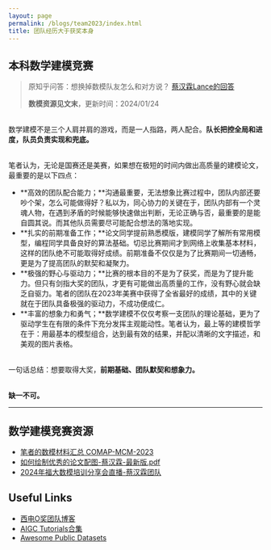```yaml
---
layout: page
permalink: /blogs/team2023/index.html
title: 团队经历大于获奖本身
---
```


## 本科数学建模竞赛

> 原知乎问答：想换掉数模队友怎么和对方说？ [蔡汉霖Lance的回答](https://www.zhihu.com/question/611481905/answer/3125845087)
>
> **数模资源见文末**，更新时间：2024/01/24

<br>数学建模不是三个人肩并肩的游戏，而是一人指路，两人配合。**队长把控全局和进度，队员负责实现和兜底。**

<br>笔者认为，无论是国赛还是美赛，如果想在极短的时间内做出高质量的建模论文，最重要的是以下四点：

- **高效的团队配合能力；**沟通最重要，无法想象比赛过程中，团队内部还要吵个架，怎么可能做得好？私以为，同心协力的关键在于，团队内部有一个灵魂人物，在遇到矛盾的时候能够快速做出判断，无论正确与否，最重要的是能自圆其说。而其他队员需要尽可能配合想法的落地实现。
- **扎实的前期准备工作；**论文同学提前熟悉模版，建模同学了解所有常用模型，编程同学具备良好的算法基础。切忌比赛期间才到网络上收集基本材料，这样的团队绝不可能取得好成绩。前期准备不仅仅是为了比赛期间一切通畅，更是为了提高团队的默契和凝聚力。
- **极强的野心与驱动力；**比赛的根本目的不是为了获奖，而是为了提升能力。但只有剑指大奖的团队，才更有可能做出高质量的工作，没有野心就会缺乏自驱力。笔者的团队在2023年美赛中获得了全省最好的成绩，其中的关键就在于团队具备极强的驱动力，不成功便成仁。
- **丰富的想象力和勇气；**数学建模不仅仅考察一支团队的理论基础，更为了驱动学生在有限的条件下充分发挥主观能动性。笔者认为，最上等的建模哲学在于：用最基本的模型组合，达到最有效的结果，并配以清晰的文字描述，和美观的图片表格。

<br>一句话总结：想要取得大奖，**前期基础、团队默契和想象力。**

<br>**缺一不可。**

---

## 数学建模竞赛资源

- [笔者的数模材料汇总 COMAP-MCM-2023](https://github.com/GuangLun2000/COMAP-MCM-2023)
- [如何绘制优秀的论文配图-蔡汉霖-最新版.pdf](https://caihanlin.com/mypaper/modeling/figure.pdf)
- [2024年福大数模培训分享会直播-蔡汉霖团队](https://meeting.tencent.com/user-center/shared-record-info?id=6a5b1dea-3b04-45eb-889b-8c2d347215af&from=3)

## Useful Links

- [西电O奖团队博客](https://levitate-qian.github.io/2020/06/18/MCM-experience-sharing/)
- [AIGC Tutorials合集](https://github.com/luban-agi/Awesome-AIGC-Tutorials)
- [Awesome Public Datasets](https://github.com/awesomedata/awesome-public-datasets )

<br>

